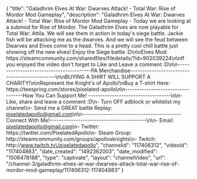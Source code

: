 {
    "title": "Galadhrim Elves At War: Dwarves Attack! - Total War: Rise of Mordor Mod Gameplay",
    "description": "Galadhrim Elves At War: Dwarves Attack! - Total War: Rise of Mordor Mod Gameplay - Today we are looking at a submod for Rise of Mordor.  The Galadhrim Elves are now playable for Total War: Attila.  We will see them in action in today's siege battle.  Jackie fish will be attacking me as the dwarves.  And we will see the feud between Dwarves and Elves come to a head.  This is a pretty cool chill battle just showing off the new elves!  Enjoy the Siege battle :D\n\nElves Mod: https:\/\/steamcommunity.com\/sharedfiles\/filedetails\/?id=902039224\n\nIf you enjoyed the video don't forget to Like and Leave a comment :D\n\n-----------------------------------------PA Merchandise----------------------------------------------\n\nBUYING A SHIRT WILL SUPPORT A CHARITY!\n\nRepresent the Knight's of Apollo!\nBuy a T-shirt Here: https:\/\/teespring.com\/stores\/pixelated-apollo\n\n----------------------------------How You Can Support Me! -----------------------------------\n\n- Like, share and leave a comment :D\n- Turn OFF adblock or whitelist my channel\n- Send me a GREAT battle Replay: pixelatedapollo@gmail.com\n\n------------------------------------------Connect With Me!-----------------------------------------\n\n- Email: pixelatedapollo@gmail.com\n- Twitter: https:\/\/twitter.com\/PixelatedApollo\n- Steam Group:  http:\/\/steamcommunity.com\/groups\/apollosknights\n- Twitch: http:\/\/www.twitch.tv\/pixelatedapollo",
    "channelid": "117406312",
    "videoid": "117404883",
    "date_created": "1492362003",
    "date_modified": "1506478188",
    "type": "captivate",
    "layout": "channelVideo",
    "url": "\/channel-3\/galadhrim-elves-at-war-dwarves-attack-total-war-rise-of-mordor-mod-gameplay\/117406312-117404883"
}
